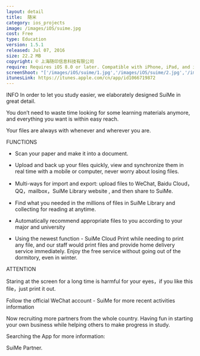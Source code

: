 ```yaml
---
layout: detail
title:  随米
category: ios_projects
image: /images/iOS/suime.jpg
cost: Free
type: Education
version: 1.5.1
released: Jul 07, 2016
size: 22.2 MB
copyright: © 上海随印信息科技有限公司
require: Requires iOS 8.0 or later. Compatible with iPhone, iPad, and iPod touch.
screenShoot: "['/images/iOS/suime/1.jpg','/images/iOS/suime/2.jpg','/images/iOS/suime/3.jpg']"
itunesLink: https://itunes.apple.com/cn/app/id1066719872
---
```


INFO
In order to let you study easier, we elaborately designed SuiMe in great detail.

You don’t need to waste time looking for some learning materials anymore, and everything you want is within easy reach.

Your files are always with whenever and wherever you are.

FUNCTIONS

- Scan your paper and make it into a document.

- Upload and back up your files quickly, view and synchronize them in real time with a mobile or computer, never worry about losing files.

- Multi-ways for import and export: upload files to WeChat, Baidu Cloud，QQ，mailbox，SuiMe Library website , and then share to SuiMe.

- Find what you needed in the millions of files in SuiMe Library and collecting for reading at anytime.

- Automatically recommend appropriate files to you according to your major and university

- Using the newest function - SuiMe Cloud Print while needing to print any file, and our staff would print files and provide home delivery service immediately. Enjoy the free service without going out of the dormitory, even in winter.

ATTENTION 

Staring at the screen for a long time is harmful for your eyes，if you like this file，just print it out.

Follow the official WeChat account - SuiMe for more recent activities information

Now recruiting more partners from the whole country. Having fun in starting your own business while helping others to make progress in study.

Searching the App for more information:

SuiMe Partner.

